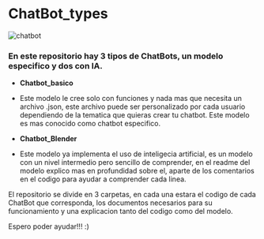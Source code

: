 # ChatBot_types

  ![chatbot](https://github.com/Vozmediano/ChatBot_types/assets/140751734/22e44722-7791-4306-8c1f-668f382c7a73)

### En este repositorio hay 3 tipos de ChatBots, un modelo especifico y dos con IA.

- **Chatbot_basico**
- Este modelo le cree solo con funciones y nada mas que necesita 
un archivo .json, este archivo puede ser personalizado por cada usuario dependiendo de la tematica 
que quieras crear tu chatbot. Este modelo es mas conocido como chatbot especifico.

- **Chatbot_Blender**
- Este modelo ya implementa el uso de inteligecia artificial, es un modelo
con un nivel intermedio pero sencillo de comprender, en el readme del modelo explico mas en
profundidad sobre el, aparte de los comentarios en el codigo para ayudar a comprender cada linea.

 
El repositorio se divide en 3 carpetas, en cada una estara el codigo de cada ChatBot que corresponda, 
los documentos necesarios para su funcionamiento y una explicacion tanto del codigo como del modelo.

Espero poder ayudar!!! :)
